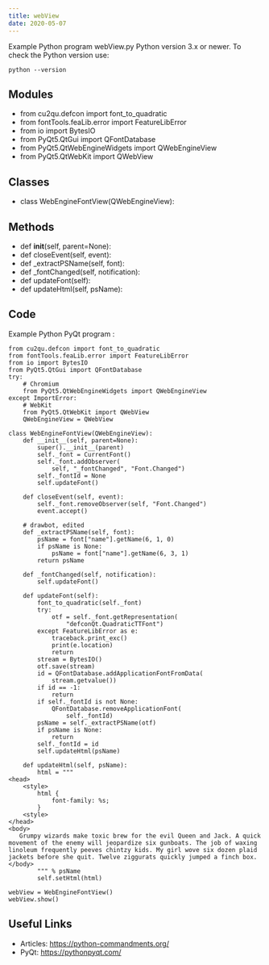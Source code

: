 ```yaml
---
title: webView
date: 2020-05-07
---
```

Example Python program webView.py
Python version 3.x or newer.
To check the Python version use:

    python --version

## Modules

* from cu2qu.defcon import font_to_quadratic
* from fontTools.feaLib.error import FeatureLibError
* from io import BytesIO
* from PyQt5.QtGui import QFontDatabase
* from PyQt5.QtWebEngineWidgets import QWebEngineView
* from PyQt5.QtWebKit import QWebView

## Classes

* class WebEngineFontView(QWebEngineView):

## Methods

* def __init__(self, parent=None):
* def closeEvent(self, event):
* def _extractPSName(self, font):
* def _fontChanged(self, notification):
* def updateFont(self):
* def updateHtml(self, psName):

## Code

Example Python PyQt program :

    from cu2qu.defcon import font_to_quadratic
    from fontTools.feaLib.error import FeatureLibError
    from io import BytesIO
    from PyQt5.QtGui import QFontDatabase
    try:
        # Chromium
        from PyQt5.QtWebEngineWidgets import QWebEngineView
    except ImportError:
        # WebKit
        from PyQt5.QtWebKit import QWebView
        QWebEngineView = QWebView
    
    class WebEngineFontView(QWebEngineView):
        def __init__(self, parent=None):
            super().__init__(parent)
            self._font = CurrentFont()
            self._font.addObserver(
                self, "_fontChanged", "Font.Changed")
            self._fontId = None
            self.updateFont()
        
        def closeEvent(self, event):
            self._font.removeObserver(self, "Font.Changed")
            event.accept()
        
        # drawbot, edited
        def _extractPSName(self, font):
            psName = font["name"].getName(6, 1, 0)
            if psName is None:
                psName = font["name"].getName(6, 3, 1)
            return psName
        
        def _fontChanged(self, notification):
            self.updateFont()
        
        def updateFont(self):
            font_to_quadratic(self._font)
            try:
                otf = self._font.getRepresentation(
                    "defconQt.QuadraticTTFont")
            except FeatureLibError as e:
                traceback.print_exc()
                print(e.location)
                return
            stream = BytesIO()
            otf.save(stream)
            id = QFontDatabase.addApplicationFontFromData(
                stream.getvalue())
            if id == -1:
                return
            if self._fontId is not None:
                QFontDatabase.removeApplicationFont(
                    self._fontId)
            psName = self._extractPSName(otf)
            if psName is None:
                return
            self._fontId = id
            self.updateHtml(psName)
        
        def updateHtml(self, psName):
            html = """
    <head>
        <style>
            html {
                font-family: %s;
            }
        <style>
    </head>
    <body>
       Grumpy wizards make toxic brew for the evil Queen and Jack. A quick movement of the enemy will jeopardize six gunboats. The job of waxing linoleum frequently peeves chintzy kids. My girl wove six dozen plaid jackets before she quit. Twelve ziggurats quickly jumped a finch box.
    </body>
            """ % psName
            self.setHtml(html)
    
    webView = WebEngineFontView()
    webView.show()

## Useful Links

- Articles: https://python-commandments.org/
- PyQt: https://pythonpyqt.com/
